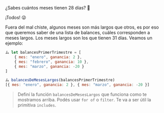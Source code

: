 ¿Sabes cuántos meses tienen 28 días? :thinking:

¡Todos! :stuck_out_tongue_winking_eye:

Fuera del mal chiste, algunos meses son más largos que otros, es por eso que queremos saber de una lista de balances, cuáles corresponden a meses largos. Los meses largos son los que tienen 31 días. Veamos un ejemplo:

``` javascript
ム let balancesPrimerTrimestre = [
    { mes: "enero", ganancia: 2 }, 
    { mes: "febrero", ganancia: 10 }, 
    { mes: "marzo", ganancia: -20 }
]

ム balancesDeMesesLargos(balancesPrimerTrimestre)
[{ mes: "enero", ganancia: 2 }, { mes: "marzo", ganancia: -20 }]
```

> Definí la función `balancesDeMesesLargos` que funciona como te mostramos arriba. Podés usar `for of` o `filter`. Te va a ser útil la primitiva `includes`.